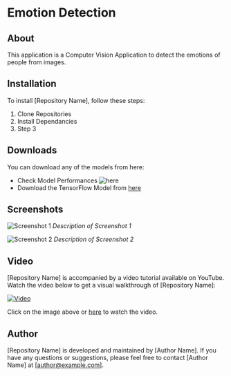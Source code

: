 # Emotion Detection

## About

This application is a Computer Vision Application to detect the emotions of people from images.

## Installation

To install [Repository Name], follow these steps:

1. Clone Repositories
2. Install Dependancies
3. Step 3

## Downloads

You can download any of the models from here:

- Check Model Performances
  ![here](https://drive.google.com/drive/u/3/folders/1ilxMnQrnN0PVeVvUYAdzi34BKOIpbJJW)
- Download the TensorFlow Model from [here](https://drive.google.com/drive/u/3/folders/1ilxMnQrnN0PVeVvUYAdzi34BKOIpbJJW)

## Screenshots

![Screenshot 1](screenshots/screenshot1.png)
*Description of Screenshot 1*

![Screenshot 2](screenshots/screenshot2.png)
*Description of Screenshot 2*

## Video

[Repository Name] is accompanied by a video tutorial available on YouTube. Watch the video below to get a visual walkthrough of [Repository Name]:

[![Video](http://img.youtube.com/vi/YOUTUBE_VIDEO_ID/0.jpg)](http://www.youtube.com/watch?v=YOUTUBE_VIDEO_ID)

Click on the image above or [here](http://www.youtube.com/watch?v=YOUTUBE_VIDEO_ID) to watch the video.

## Author

[Repository Name] is developed and maintained by [Author Name]. If you have any questions or suggestions, please feel free to contact [Author Name] at [author@example.com].
